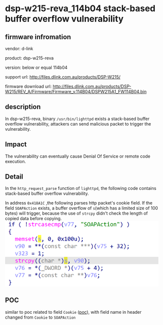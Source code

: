 # dsp-w215-reva_114b04 stack-based buffer overflow vulnerability
## firmware infromation
vendor: d-link

product: dsp-w215-reva

version: below or equal 114b04

support url: http://files.dlink.com.au/products/DSP-W215/

firmware download url: http://files.dlink.com.au/products/DSP-W215/REV_A/Firmware/Firmware_v.114B04/DSPW215A1_FW114B04.bin

## description

In dsp-w215-reva, binary `/usr/bin/lighttpd` exists a stack-based buffer overflow vulnerability, attackers can send malicious packet to trigger the vulnerability.

## Impact

The vulnerability can eventually cause Denial Of Service or remote code execution.

## Detail

In the `http_request_parse` function of `lighttpd`, the following code contains stack-based buffer overflow vulnerability.

In address `0x418A1C` ,the following parses http packet's cookie field. If the field `SOAPAction` exists, a buffer overflow of `s`(which has a limited size of 100 bytes) will trigger, because the use of `strcpy` didn't check the length of copied data before copying.
![soapaction](image.png)

## POC
similar to poc related to field `Cookie` ([poc](../1/poc)), with field name in header changed from `Cookie` to `SOAPAction`

